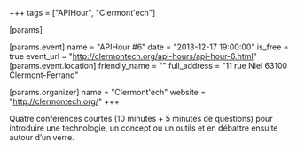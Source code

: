 +++
tags = ["APIHour", "Clermont'ech"]

[params]

[params.event]
name = "APIHour #6"
date = "2013-12-17 19:00:00"
is_free = true
event_url = "http://clermontech.org/api-hours/api-hour-6.html"
[params.event.location]
friendly_name = ""
full_address = "11 rue Niel 63100 Clermont-Ferrand"

[params.organizer]
name = "Clermont'ech"
website = "http://clermontech.org/"
+++

Quatre conférences courtes (10 minutes + 5 minutes de questions) pour introduire une technologie, un concept ou un outils et en débattre ensuite autour d’un verre.